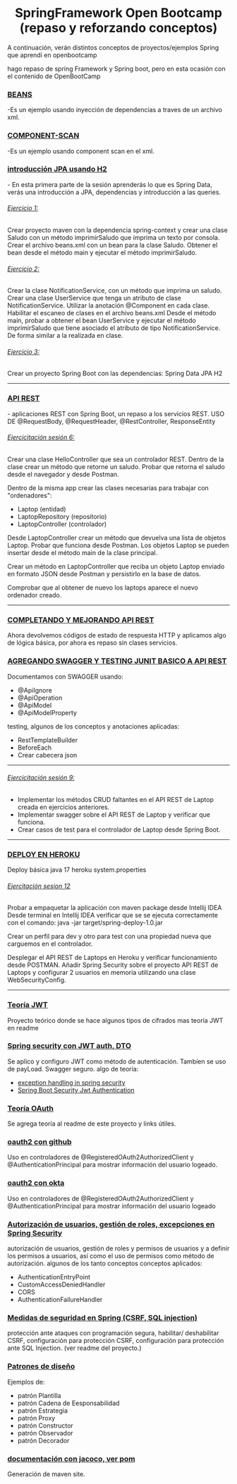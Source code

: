 <h1 align="center">SpringFramework Open Bootcamp (repaso y reforzando conceptos)</h1>
<p align="left">A continuación, verán distintos conceptos de proyectos/ejemplos Spring que aprendí en openbootcamp</p>
<p align="left">hago repaso de spring Framework y Spring boot, pero en esta ocasión con el contenido de OpenBootCamp </p>
<h3 align="left"><a href="https://github.com/Adrian-Fernandez-Rosa/cursoSpringOpenBootCamp/tree/master/introduccion" 
 target="_blank">BEANS </a></h3>
<p align="left">
-Es un ejemplo usando inyección de dependencias a traves de un archivo xml.          
</p>
  
          

<h3 align="left"><a href="https://github.com/Adrian-Fernandez-Rosa/cursoSpringOpenBootCamp/tree/master/ob-spring-scan(beans2)" 
 target="_blank"> COMPONENT-SCAN </a></h3>
<p align="left">
-Es un ejemplo usando component scan en el xml.          
</p>          



<h3 align="left"><a href="https://github.com/Adrian-Fernandez-Rosa/cursoSpringOpenBootCamp/tree/master/ob-springdatajpa" 
 target="_blank"> introducción JPA usando H2 </a></h3>
<p align="left">
- En esta primera parte de la sesión aprenderás lo que es Spring Data, verás una introducción a JPA, dependencias y introducción a las queries.       
</p>          

<h6 align="left"><a href="https://github.com/Adrian-Fernandez-Rosa/cursoSpringOpenBootCamp/tree/master/Ejercicio1Sesion3" 
 target="_blank"> Ejercicio 1:  </a></h3>
 <p align="left">Crear proyecto maven con la dependencia spring-context y crear una clase Saludo con un método imprimirSaludo que imprima un texto por consola.
Crear el archivo beans.xml con un bean para la clase Saludo.
Obtener el bean desde el método main y ejecutar el método imprimirSaludo.</p>

<h6 align="left"><a href="https://github.com/Adrian-Fernandez-Rosa/cursoSpringOpenBootCamp/tree/master/Ejercicio2Sesion3" 
 target="_blank"> Ejercicio 2:  </a></h3>
 <p align="left">Crear la clase NotificationService, con un método que imprima un saludo.
Crear una clase UserService que tenga un atributo de clase NotificationService.
Utilizar la anotación @Component en cada clase.
Habilitar el escaneo de clases en el archivo beans.xml
Desde el método main, probar a obtener el bean UserService y ejecutar el método imprimirSaludo que tiene asociado el atributo de tipo NotificationService. De forma similar a la realizada en clase.</p>


<h6 align="left"><a href="https://github.com/Adrian-Fernandez-Rosa/cursoSpringOpenBootCamp/tree/master/Ejercicio3Sesion3" 
 target="_blank"> Ejercicio 3:  </a></h3>
 <p align="left">Crear un proyecto Spring Boot con las dependencias:
    Spring Data JPA
    H2
</p>
<hr />
<h3 align="left"><a href="https://github.com/Adrian-Fernandez-Rosa/cursoSpringOpenBootCamp/tree/9ed776b4e837b31d3bc127088c7287deff898d11/ob-rest-datajpa2/src/main/java/com/example/obrestdatajpa" 
 target="_blank"> API REST  </a></h3>
<p align="left">
- aplicaciones REST con Spring Boot,  un repaso a los servicios REST.
 USO DE @RequestBody, @RequestHeader, @RestController, ResponseEntity
</p>          

<h6 align="left"><a href="https://github.com/Adrian-Fernandez-Rosa/cursoSpringOpenBootCamp/tree/master/ejercitacionSesion6" 
 target="_blank"> Ejercicitación sesión 6:  </a></h3>
 <p align="left">
Crear una clase HelloController que sea un controlador REST.
Dentro de la clase crear un método que retorne un saludo.
Probar que retorna el saludo desde el navegador y desde Postman.

Dentro de la misma app crear las clases necesarias para trabajar con "ordenadores":
 * Laptop (entidad)
 * LaptopRepository (repositorio)
 * LaptopController (controlador)

Desde LaptopController crear un método que devuelva una lista de objetos Laptop.
Probar que funciona desde Postman.
Los objetos Laptop se pueden insertar desde el método main de la clase principal.

Crear un método en LaptopController que reciba un objeto Laptop enviado en formato JSON desde Postman y persistirlo en la base de datos.

Comprobar que al obtener de nuevo los laptops aparece el nuevo ordenador creado.
</p>

<hr/>
<h3 align="left"><a href="https://github.com/Adrian-Fernandez-Rosa/cursoSpringOpenBootCamp/tree/233e7a59d0789c7a5f636de52530a1a06e4826c3/ob-rest-datajpa2" 
 target="_blank">COMPLETANDO Y MEJORANDO API REST  </a></h3>
<p align="left"> 
 Ahora devolvemos códigos de estado de respuesta HTTP y aplicamos algo de lógica básica, por ahora es repaso sin clases servicios.
 
</p>         

<h3 align="left"><a href="https://github.com/Adrian-Fernandez-Rosa/cursoSpringOpenBootCamp/tree/master/ob-rest-datajpa2" 
 target="_blank">AGREGANDO SWAGGER  Y TESTING JUNIT BASICO A API REST </a></h3>
<p align="left"> 
Documentamos con SWAGGER usando:
 <ul>
  
  <li>@ApiIgnore</li>
<li> @ApiOperation</li>
<li>@ApiModel</li>
<li>@ApiModelProperty</li>
  </ul>


testing, algunos de los conceptos y anotaciones aplicadas:
<ul>
 <li>RestTemplateBuilder</li>
   <li>BeforeEach</li> 
 <li>Crear cabecera json</li>
 </ul>
</p>  
 
 <hr/>
 <h6 align="left"><a href="https://github.com/Adrian-Fernandez-Rosa/cursoSpringOpenBootCamp/tree/master/sesion9" 
 target="_blank"> Ejercicitación sesión 9:  </a></h3>
 <p align="left">
 <ul>
 <li>Implementar los métodos CRUD faltantes en el API REST de Laptop creada en ejercicios anteriores.</li>
 <li>Implementar swagger sobre el API REST de Laptop y verificar que funciona.</li>
 <li>Crear casos de test para el controlador de Laptop desde Spring Boot.</li>
  </ul>
 </p>
 
 <hr/>
 
<h3 align="left"><a href="https://github.com/Adrian-Fernandez-Rosa/cursoSpringOpenBootCamp/tree/master/spring-deploy" 
 target="_blank">DEPLOY EN HEROKU </a></h3>
<p align="left"> 
Deploy básica java 17 heroku system.properties 
</p>


<h6 align="left"><a href="https://github.com/Adrian-Fernandez-Rosa/cursoSpringOpenBootCamp/tree/9a0160c2eb494fe86160034b173e16841a353e27/sesion9" 
 target="_blank">Ejercitación sesion 12 </a></h3>
<p align="left"> 
Probar a empaquetar la aplicación con maven package desde Intellij IDEA
Desde terminal en Intellij IDEA verificar que se se ejecuta correctamente con el comando:
java -jar target/spring-deploy-1.0.jar

Crear un perfil para dev y otro para test con una propiedad nueva que carguemos en el controlador.

Desplegar el API REST de Laptops en Heroku y verificar funcionamiento desde POSTMAN.
Añadir Spring Security sobre el proyecto API REST de Laptops y configurar 2 usuarios en memoria utilizando una clase WebSecurityConfig.
</p>

 <hr/>
 
<h3 align="left"><a href="https://github.com/Adrian-Fernandez-Rosa/cursoSpringOpenBootCamp/tree/e99df7e873274a315e1d61f7a9d8d28af7159335/ob-spring-security-cifrado" 
 target="_blank">Teoría JWT </a></h3>
<p align="left"> 
Proyecto teórico donde se hace algunos tipos de cifrados mas teoría JWT en readme
</p>

<h3 align="left"><a href="https://github.com/Adrian-Fernandez-Rosa/cursoSpringOpenBootCamp/tree/ec6c44f15b32959d7afd44d7d46dd5dd6323e30c/ApirestPostgresqlApplication" 
 target="_blank">Spring security con JWT auth, DTO </a></h3>
<p align="left"> 
 Se aplico y configuro JWT como método de autenticación. Tambíen se uso de payLoad. 
 Swagger seguro.
 algo de teoría:
 
* <a href="https://www.devglan.com/spring-security/exception-handling-in-spring-security" target="_blank">exception handling in spring security </a>
 * <a href="https://www.devglan.com/spring-security/spring-boot-jwt-auth" target="_blank">Spring Boot Security Jwt Authentication </a>
</p>


<h3 align="left"><a href="https://github.com/Adrian-Fernandez-Rosa/cursoSpringOpenBootCamp/tree/5b3c4e78a3b597206b447aeb54fedbb8e59ad5cd/ob-spring-security-cifrado" 
 target="_blank">Teoría OAuth </a></h3>
<p align="left"> 
Se agrega teoría al readme de este proyecto y links útiles.
</p>

<h3 align="left"><a href="https://github.com/Adrian-Fernandez-Rosa/cursoSpringOpenBootCamp/tree/e67493ed3122239397b3cc6a02ee9fabed2074d8/ob-spring-security-oauth-github" 
 target="_blank">oauth2 con github </a></h3>
<p align="left"> 
Uso en controladores de @RegisteredOAuth2AuthorizedClient y @AuthenticationPrincipal para mostrar información del usuario logeado.
</p>

<h3 align="left"><a href="https://github.com/Adrian-Fernandez-Rosa/cursoSpringOpenBootCamp/tree/e67493ed3122239397b3cc6a02ee9fabed2074d8/ob-spring-security-oauth-okta" 
 target="_blank">oauth2 con okta </a></h3>
<p align="left"> 
Uso en controladores de @RegisteredOAuth2AuthorizedClient y @AuthenticationPrincipal para mostrar información del usuario logeado
</p>

<h3 align="left"><a href="https://github.com/Adrian-Fernandez-Rosa/cursoSpringOpenBootCamp/tree/4d29e316155f120f6cb1abb31f356db03ddcf8be/ob-spring-security-jwt-roles" 
 target="_blank">Autorización de usuarios, gestión de roles, excepciones en Spring Security</a></h3>
<p align="left"> 
 autorización de usuarios, gestión de roles y permisos de usuarios y a definir los permisos a usuarios, así como el uso de permisos como método de autorización.
 algunos de los tanto conceptos conceptos aplicados:
 
 * AuthenticationEntryPoint
 * CustomAccessDeniedHandler
 * CORS
 * AuthenticationFailureHandler
</p>


<h3 align="left"><a href="https://github.com/Adrian-Fernandez-Rosa/cursoSpringOpenBootCamp/tree/85fef32aaff4e46a593180af5935b3905328f7aa/ob-spring-security-csrf" 
 target="_blank">Medidas de seguridad en Spring (CSRF, SQL injection)</a></h3>
<p align="left"> 
 protección ante ataques con programación segura, habilitar/ deshabilitar CSRF, configuración para protección CSRF, configuración para protección ante SQL Injection. (ver readme del proyecto.)
</p>


<h3 align="left"><a href="https://github.com/Adrian-Fernandez-Rosa/cursoSpringOpenBootCamp/tree/master/spring-patterns" 
 target="_blank">Patrones de diseño</a></h3>
<p align="left"> 
 Ejemplos de:
</p>

* patrón Plantilla
* patrón Cadena de Eesponsabilidad
* patrón Estrategia
* patrón Proxy
* patrón Constructor
* patrón Observador
* patrón Decorador


<h3 align="left"><a href="https://github.com/Adrian-Fernandez-Rosa/ApirestPostgresqlApplication" 
 target="_blank">documentación con jacoco, ver pom</a></h3>
<p align="left"> 
 Generación de maven site.
</p>

